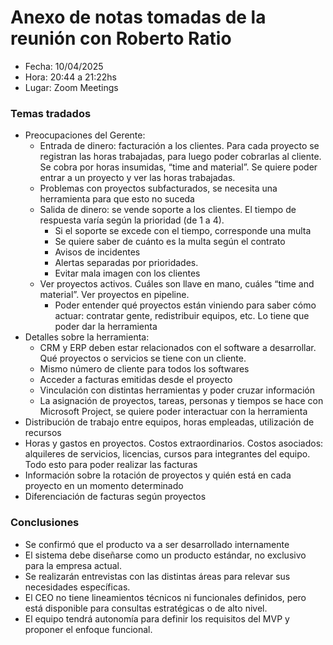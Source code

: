 # Anexo de notas tomadas de la reunión con Roberto Ratio

* Fecha: 10/04/2025
* Hora: 20:44 a 21:22hs
* Lugar: Zoom Meetings


### Temas tradados
* Preocupaciones del Gerente:
  * Entrada de dinero: facturación a los clientes. Para cada proyecto se registran las horas trabajadas, para luego 
poder cobrarlas al cliente. Se cobra por horas insumidas, “time and material”. Se quiere poder entrar a un proyecto y 
ver las horas trabajadas.
  * Problemas con proyectos subfacturados, se necesita una herramienta para que esto no suceda
  * Salida de dinero: se vende soporte a los clientes. El tiempo de respuesta varía según la prioridad (de 1 a 4).
    * Si el soporte se excede con el tiempo, corresponde una multa
    * Se quiere saber de cuánto es la multa según el contrato
    * Avisos de incidentes
    * Alertas separadas por prioridades.
    * Evitar mala imagen con los clientes
  * Ver proyectos activos. Cuáles son llave en mano, cuáles “time and material”. Ver proyectos en pipeline.
    * Poder entender qué proyectos están viniendo para saber cómo actuar: contratar gente, redistribuir equipos, etc. 
Lo tiene que poder dar la herramienta
* Detalles sobre la herramienta:
  * CRM y ERP deben estar relacionados con el software a desarrollar. Qué proyectos o servicios se tiene con un cliente.
  * Mismo número de cliente para todos los softwares
  * Acceder a facturas emitidas desde el proyecto
  * Vinculación con distintas herramientas y poder cruzar información
  * La asignación de proyectos, tareas, personas y tiempos se hace con Microsoft Project, se quiere poder interactuar 
con la herramienta
* Distribución de trabajo entre equipos, horas empleadas, utilización de recursos
* Horas y gastos en proyectos. Costos extraordinarios. Costos asociados: alquileres de servicios, licencias, cursos 
para integrantes del equipo. Todo esto para poder realizar las facturas
* Información sobre la rotación de proyectos y quién está en cada proyecto en un momento determinado
* Diferenciación de facturas según proyectos


### Conclusiones
* Se confirmó que el producto va a ser desarrollado internamente
* El sistema debe diseñarse como un producto estándar, no exclusivo para la empresa actual.
* Se realizarán entrevistas con las distintas áreas para relevar sus necesidades específicas.
* El CEO no tiene lineamientos técnicos ni funcionales definidos, pero está disponible para consultas estratégicas o de
alto nivel.
* El equipo tendrá autonomía para definir los requisitos del MVP y proponer el enfoque funcional.

